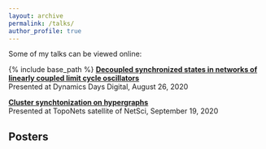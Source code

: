 ```yaml
---
layout: archive
permalink: /talks/
author_profile: true
---
```


Some of my talks can be viewed online:

{% include base_path %}
[**Decoupled synchronized states in networks of linearly coupled limit cycle oscillators**](https://www.youtube.com/watch?v=mK6zIaPjvtY&t=21s&ab_channel=DynamicsDaysDigital2020)<br>
Presented at Dynamics Days Digital, August 26, 2020

[**Cluster synchtonization on hypergraphs**](https://www.youtube.com/watch?v=SXo_vZtmC_Q&t=4s&ab_channel=AnastasiyaSalova)<br>
Presented at TopoNets satellite of NetSci, September 19, 2020

## **Posters**